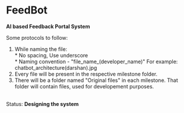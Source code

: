 # FeedBot
<b>AI based Feedback Portal System</b><br>

Some protocols to follow:<br>
1. While naming the file:<br>
    <t>* No spacing, Use underscore</t><br>
    <t>* Naming convention - "file_name_(developer_name)"   For example: chatbot_architecture(darshan).jpg </t><br>
2. Every file will be present in the respective milestone folder.
3. There will be a folder named "Original files" in each milestone. That folder will contain files, used for developement purposes. 



<br>
Status:
<b>Designing the system</b>
